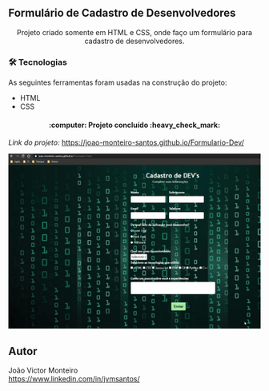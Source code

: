 ## Formulário de Cadastro de Desenvolvedores
<p align="center">Projeto criado somente em HTML e CSS, onde faço um formulário para cadastro de desenvolvedores.</p>

### 🛠 Tecnologias

As seguintes ferramentas foram usadas na construção do projeto:

- HTML
- CSS

<h4 align="center"> 
	:computer: Projeto concluído :heavy_check_mark:
</h4>

*Link do projeto:* https://joao-monteiro-santos.github.io/Formulario-Dev/

![](cadastro-dev.gif)

## Autor
João Victor Monteiro <br />
https://www.linkedin.com/in/jvmsantos/
